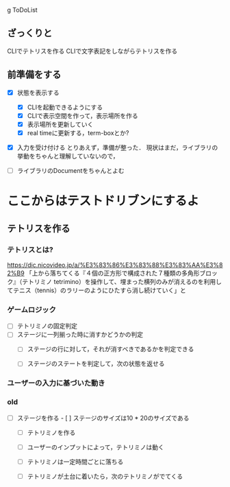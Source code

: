 g ToDoList
## ざっくりと
CLIでテトリスを作る
CLIで文字表記をしながらテトリスを作る
## 前準備をする
- [x] 状態を表示する
    - [x] CLIを起動できるようにする
    - [x] CLIで表示空間を作って，表示場所を作る
    - [x] 表示場所を更新していく
    - [x] real timeに更新する，term-boxとか?

- [x] 入力を受け付ける
とりあえず，準備が整った．
現状はまだ，ライブラリの挙動をちゃんと理解していないので，
- [ ] ライブラリのDocumentをちゃんとよむ


# ここからはテストドリブンにするよ
## テトリスを作る
### テトリスとは?
https://dic.nicovideo.jp/a/%E3%83%86%E3%83%88%E3%83%AA%E3%82%B9
「上から落ちてくる『４個の正方形で構成された７種類の多角形ブロック』（テトリミノ tetrimino）を操作して、埋まった横列のみが消えるのを利用してテニス（tennis）のラリーのようにひたすら消し続けていく」と
### ゲームロジック
- [ ] テトリミノの固定判定
- [ ] ステージに一列揃った時に消すかどうかの判定
    - [ ] ステージの行に対して，それが消すべきであるかを判定できる
    - [ ] ステージのステートを判定して，次の状態を返せる

        
### ユーザーの入力に基づいた動き


### old

- [ ] ステージを作る
        - [ ] ステージのサイズは10 * 20のサイズである
    - [ ] テトリミノを作る
    - [ ] ユーザーのインプットによって，テトリミノは動く 
    - [ ] テトリミノは一定時間ごとに落ちる
    - [ ] テトリミノが土台に着いたら，次のテトリミノがでてくる 
        

